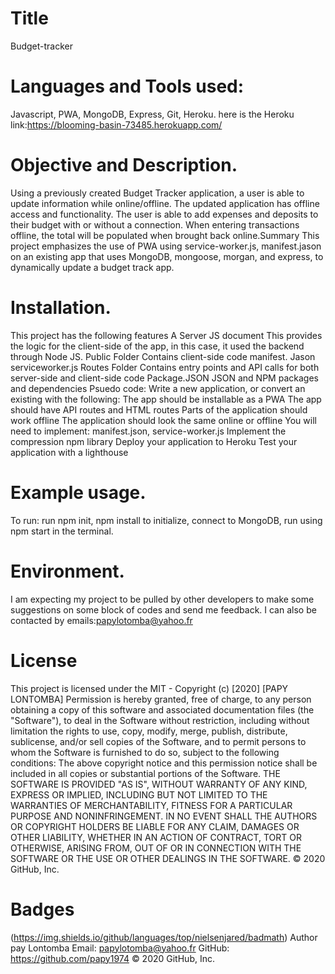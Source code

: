 # Title
Budget-tracker

# Languages and Tools used:

Javascript, PWA, MongoDB, Express, Git, Heroku.
here is the Heroku link:https://blooming-basin-73485.herokuapp.com/

# Objective and Description.

Using a previously created Budget Tracker application, a user is able to update information while online/offline. The updated application has offline access and functionality. The user is able to add expenses and deposits to their budget with or without a connection. When entering transactions offline, the total will be populated when brought back online.Summary This project emphasizes the use of PWA using service-worker.js, manifest.jason on an existing app that uses MongoDB, mongoose, morgan, and express, to dynamically update a budget track app.

# Installation. 

This project has the following features
A Server JS document This provides the logic for the client-side of the app, in this case, it used the backend through Node JS. Public Folder Contains client-side code manifest. Jason serviceworker.js Routes Folder Contains entry points and API calls for both server-side and client-side code Package.JSON JSON and NPM packages and dependencies
Psuedo code: Write a new application, or convert an existing with the following: The app should be installable as a PWA The app should have API routes and HTML routes Parts of the application should work offline The application should look the same online or offline
You will need to implement: manifest.json, service-worker.js Implement the compression npm library Deploy your application to Heroku Test your application with a lighthouse

# Example usage.

To run: run npm init, npm install to initialize, connect to MongoDB, run using npm start in the terminal.

# Environment.
I am expecting my project to be pulled by other developers to make some suggestions on some block of codes and send me feedback. I can also be contacted by emails:papylotomba@yahoo.fr


# License 

This project is licensed under the MIT - Copyright (c) [2020] [PAPY LONTOMBA]
Permission is hereby granted, free of charge, to any person obtaining a copy of this software and associated documentation files (the "Software"), to deal in the Software without restriction, including without limitation the rights to use, copy, modify, merge, publish, distribute, sublicense, and/or sell copies of the Software, and to permit persons to whom the Software is furnished to do so, subject to the following conditions:
The above copyright notice and this permission notice shall be included in all copies or substantial portions of the Software.
THE SOFTWARE IS PROVIDED "AS IS", WITHOUT WARRANTY OF ANY KIND, EXPRESS OR IMPLIED, INCLUDING BUT NOT LIMITED TO THE WARRANTIES OF MERCHANTABILITY, FITNESS FOR A PARTICULAR PURPOSE AND NONINFRINGEMENT. IN NO EVENT SHALL THE AUTHORS OR COPYRIGHT HOLDERS BE LIABLE FOR ANY CLAIM, DAMAGES OR OTHER LIABILITY, WHETHER IN AN ACTION OF CONTRACT, TORT OR OTHERWISE, ARISING FROM, OUT OF OR IN CONNECTION WITH THE SOFTWARE OR THE USE OR OTHER DEALINGS IN THE SOFTWARE.
© 2020 GitHub, Inc.


# Badges 

(https://img.shields.io/github/languages/top/nielsenjared/badmath)
Author pay Lontomba
Email: papylotomba@yahoo.fr
GitHub: https://github.com/papy1974
© 2020 GitHub, Inc.


